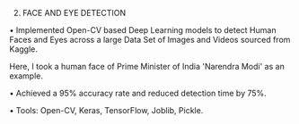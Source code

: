2. FACE AND EYE DETECTION

•	Implemented Open-CV based Deep Learning models to detect Human Faces and Eyes across a large Data Set of Images and Videos sourced from Kaggle.
  
   Here, I took a human face of Prime Minister of India 'Narendra Modi' as an example.
     
•	Achieved a 95% accuracy rate and reduced detection time by 75%.

•	Tools: Open-CV, Keras, TensorFlow, Joblib, Pickle.
